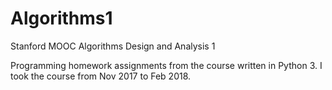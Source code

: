 # Algorithms1
Stanford MOOC Algorithms Design and Analysis 1

Programming homework assignments from the course written in Python 3. I took the course from Nov 2017 to Feb 2018.
